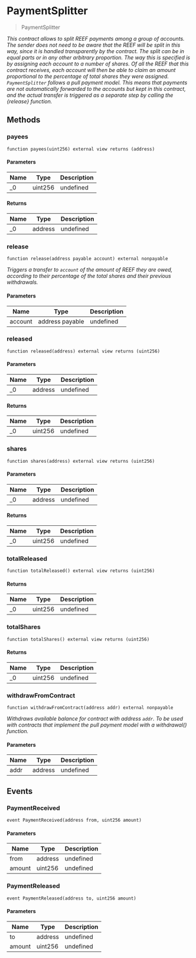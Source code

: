 # PaymentSplitter



> PaymentSplitter



*This contract allows to split REEF payments among a group of accounts. The sender does not need to be aware that the REEF will be split in this way, since it is handled transparently by the contract. The split can be in equal parts or in any other arbitrary proportion. The way this is specified is by assigning each account to a number of shares. Of all the REEF that this contract receives, each account will then be able to claim an amount proportional to the percentage of total shares they were assigned. `PaymentSplitter` follows a _pull payment_ model. This means that payments are not automatically forwarded to the accounts but kept in this contract, and the actual transfer is triggered as a separate step by calling the {release} function.*

## Methods

### payees

```solidity
function payees(uint256) external view returns (address)
```





#### Parameters

| Name | Type | Description |
|---|---|---|
| _0 | uint256 | undefined |

#### Returns

| Name | Type | Description |
|---|---|---|
| _0 | address | undefined |

### release

```solidity
function release(address payable account) external nonpayable
```



*Triggers a transfer to `account` of the amount of REEF they are owed, according to their percentage of the total shares and their previous withdrawals.*

#### Parameters

| Name | Type | Description |
|---|---|---|
| account | address payable | undefined |

### released

```solidity
function released(address) external view returns (uint256)
```





#### Parameters

| Name | Type | Description |
|---|---|---|
| _0 | address | undefined |

#### Returns

| Name | Type | Description |
|---|---|---|
| _0 | uint256 | undefined |

### shares

```solidity
function shares(address) external view returns (uint256)
```





#### Parameters

| Name | Type | Description |
|---|---|---|
| _0 | address | undefined |

#### Returns

| Name | Type | Description |
|---|---|---|
| _0 | uint256 | undefined |

### totalReleased

```solidity
function totalReleased() external view returns (uint256)
```






#### Returns

| Name | Type | Description |
|---|---|---|
| _0 | uint256 | undefined |

### totalShares

```solidity
function totalShares() external view returns (uint256)
```






#### Returns

| Name | Type | Description |
|---|---|---|
| _0 | uint256 | undefined |

### withdrawFromContract

```solidity
function withdrawFromContract(address addr) external nonpayable
```



*Withdraws available balance for contract with address `addr`. To be used with contracts that implement the _pull payment_ model with a _withdrawal()_ function.*

#### Parameters

| Name | Type | Description |
|---|---|---|
| addr | address | undefined |



## Events

### PaymentReceived

```solidity
event PaymentReceived(address from, uint256 amount)
```





#### Parameters

| Name | Type | Description |
|---|---|---|
| from  | address | undefined |
| amount  | uint256 | undefined |

### PaymentReleased

```solidity
event PaymentReleased(address to, uint256 amount)
```





#### Parameters

| Name | Type | Description |
|---|---|---|
| to  | address | undefined |
| amount  | uint256 | undefined |



